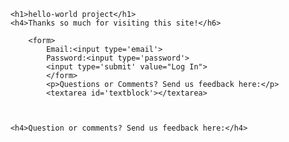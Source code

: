 <!DOCTYPE html>
<html>
<head>
	<title>Assignment graded</title>
	<link rel="stylesheet" href="style.css">
</head>
<body>
	
		<h1>hello-world project</h1>
		<h4>Thanks so much for visiting this site!</h6>
		
			<form>
				Email:<input type='email'>
				Password:<input type='password'>
				<input type='submit' value="Log In">
				</form>
				<p>Questions or Comments? Send us feedback here:</p>
				<textarea id='textblock'></textarea>
		
		
		
		<h4>Question or comments? Send us feedback here:</h4>
		
	
</body>
</html>

